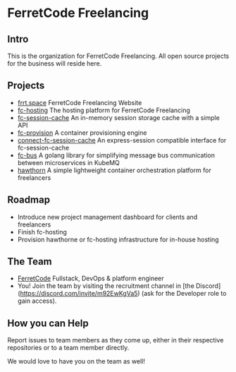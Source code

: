 # FerretCode Freelancing
 
## Intro
This is the organization for FerretCode Freelancing. All open source projects for the business will reside here.

## Projects
- [frrt.space](https://github.com/FerretCode-Freelancing/website) FerretCode Freelancing Website
- [fc-hosting](https://github.com/FerretCode-Freelancing/fc-hosting) The hosting platform for FerretCode Freelancing
- [fc-session-cache](https://github.com/FerretCode-Freelancing/fc-session-cache) An in-memory session storage cache with a simple API
- [fc-provision](https://github.com/FerretCode-Freelancing/fc-provision) A container provisioning engine
- [connect-fc-session-cache](https://github.com/FerretCode-Freelancing/connect-fc-session-cache) An express-session compatible interface for fc-session-cache
- [fc-bus](https://github.com/ferretcode-freelancing/fc-bus) A golang library for simplifying message bus communication between microservices in KubeMQ
- [hawthorn](https://github.com/ferretcode-freelancing/hawthorn) A simple lightweight container orchestration platform for freelancers

## Roadmap
- Introduce new project management dashboard for clients and freelancers
- Finish fc-hosting
- Provision hawthorne or fc-hosting infrastructure for in-house hosting

## The Team
- [FerretCode](https://github.com/ferretcode) Fullstack, DevOps & platform engineer
- You! Join the team by visiting the recruitment channel in [the Discord] (https://discord.com/invite/m92EwKgVa5) (ask for the Developer role to gain access).

## How you can Help
Report issues to team members as they come up, either in their respective repositories or to a team member directly.

We would love to have you on the team as well!
